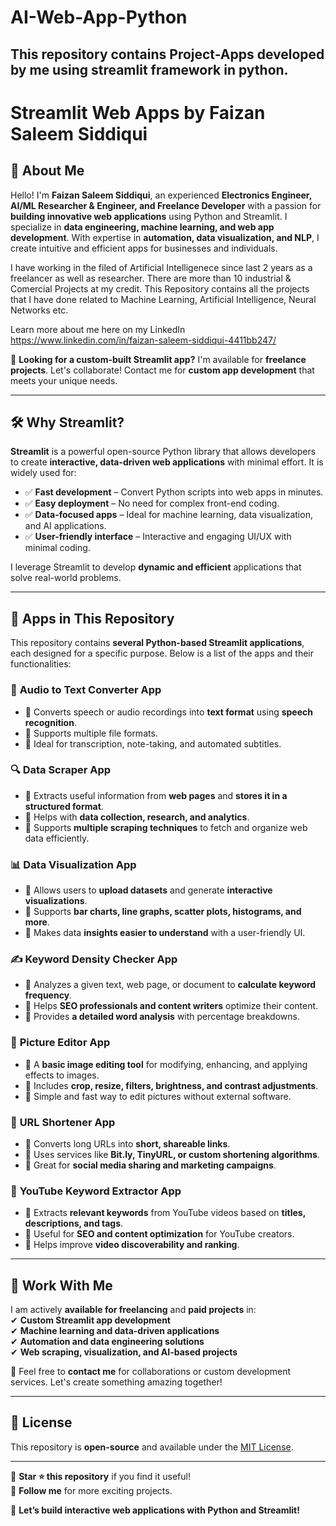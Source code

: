 # AI-Web-App-Python

This repository contains Project-Apps developed by me using streamlit framework in python. 
---
# **Streamlit Web Apps by Faizan Saleem Siddiqui**  

## **📌 About Me**  
Hello! I'm **Faizan Saleem Siddiqui**, an experienced **Electronics Engineer, AI/ML Researcher & Engineer, and Freelance Developer** with a passion for **building innovative web applications** using Python and Streamlit. I specialize in **data engineering, machine learning, and web app development**. With expertise in **automation, data visualization, and NLP**, I create intuitive and efficient apps for businesses and individuals.  

I have working in the filed of Artificial Intelligenece since last 2 years as a freelancer as well as researcher. There are more than 10 industrial & Comercial Projects at my credit.
This Repository contains all the projects that I have done related to Machine Learning, Artificial Intelligence, Neural Networks etc. 

Learn more about me here on my LinkedIn
<br>
https://www.linkedin.com/in/faizan-saleem-siddiqui-4411bb247/


🚀 **Looking for a custom-built Streamlit app?** I'm available for **freelance projects**. Let's collaborate! Contact me for **custom app development** that meets your unique needs.  

---

## **🛠 Why Streamlit?**  
**Streamlit** is a powerful open-source Python library that allows developers to create **interactive, data-driven web applications** with minimal effort. It is widely used for:  

- ✅ **Fast development** – Convert Python scripts into web apps in minutes.  
- ✅ **Easy deployment** – No need for complex front-end coding.  
- ✅ **Data-focused apps** – Ideal for machine learning, data visualization, and AI applications.  
- ✅ **User-friendly interface** – Interactive and engaging UI/UX with minimal coding.  

I leverage Streamlit to develop **dynamic and efficient** applications that solve real-world problems.  

---

## **📌 Apps in This Repository**  

This repository contains **several Python-based Streamlit applications**, each designed for a specific purpose. Below is a list of the apps and their functionalities:  

### 🎤 **Audio to Text Converter App**  
- 🔹 Converts speech or audio recordings into **text format** using **speech recognition**.  
- 🔹 Supports multiple file formats.  
- 🔹 Ideal for transcription, note-taking, and automated subtitles.  

### 🔍 **Data Scraper App**  
- 🔹 Extracts useful information from **web pages** and **stores it in a structured format**.  
- 🔹 Helps with **data collection, research, and analytics**.  
- 🔹 Supports **multiple scraping techniques** to fetch and organize web data efficiently.  

### 📊 **Data Visualization App**  
- 🔹 Allows users to **upload datasets** and generate **interactive visualizations**.  
- 🔹 Supports **bar charts, line graphs, scatter plots, histograms, and more**.  
- 🔹 Makes data **insights easier to understand** with a user-friendly UI.  

### ✍️ **Keyword Density Checker App**  
- 🔹 Analyzes a given text, web page, or document to **calculate keyword frequency**.  
- 🔹 Helps **SEO professionals and content writers** optimize their content.  
- 🔹 Provides **a detailed word analysis** with percentage breakdowns.  

### 🎨 **Picture Editor App**  
- 🔹 A **basic image editing tool** for modifying, enhancing, and applying effects to images.  
- 🔹 Includes **crop, resize, filters, brightness, and contrast adjustments**.  
- 🔹 Simple and fast way to edit pictures without external software.  

### 🔗 **URL Shortener App**  
- 🔹 Converts long URLs into **short, shareable links**.  
- 🔹 Uses services like **Bit.ly, TinyURL, or custom shortening algorithms**.  
- 🔹 Great for **social media sharing and marketing campaigns**.  

### 🎥 **YouTube Keyword Extractor App**  
- 🔹 Extracts **relevant keywords** from YouTube videos based on **titles, descriptions, and tags**.  
- 🔹 Useful for **SEO and content optimization** for YouTube creators.  
- 🔹 Helps improve **video discoverability and ranking**.  

---

## **💼 Work With Me**  

I am actively **available for freelancing** and **paid projects** in:  
✔ **Custom Streamlit app development**  
✔ **Machine learning and data-driven applications**  
✔ **Automation and data engineering solutions**  
✔ **Web scraping, visualization, and AI-based projects**  

📩 Feel free to **contact me** for collaborations or custom development services. Let's create something amazing together!  

---

## **📜 License**  
This repository is **open-source** and available under the [MIT License](LICENSE).  

---

🔹 **Star ⭐ this repository** if you find it useful!  
🔹 **Follow me** for more exciting projects.  

🚀 **Let’s build interactive web applications with Python and Streamlit!**
